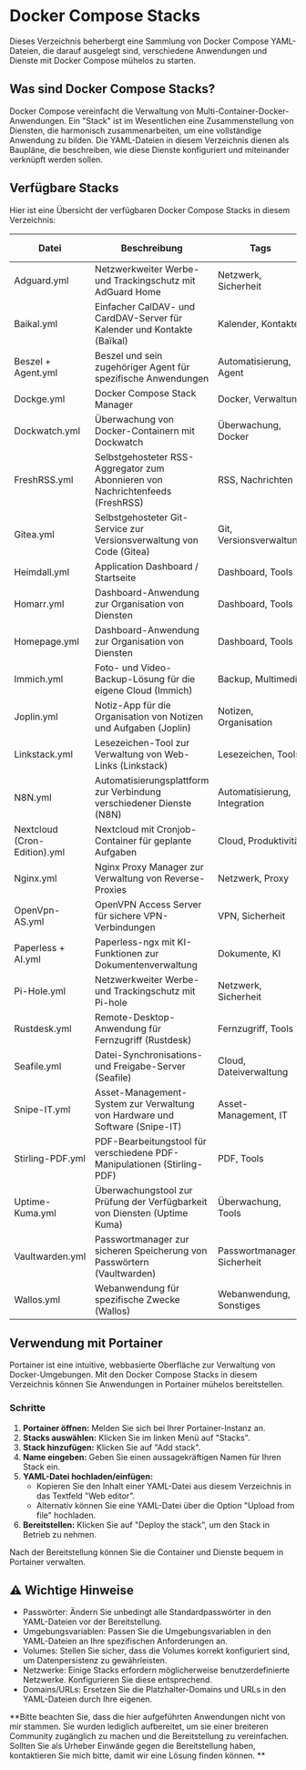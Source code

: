 #  Docker Compose Stacks 

Dieses Verzeichnis beherbergt eine Sammlung von Docker Compose YAML-Dateien, die darauf ausgelegt sind, verschiedene Anwendungen und Dienste mit Docker Compose mühelos zu starten.

##  Was sind Docker Compose Stacks?

Docker Compose vereinfacht die Verwaltung von Multi-Container-Docker-Anwendungen. Ein "Stack" ist im Wesentlichen eine Zusammenstellung von Diensten, die harmonisch zusammenarbeiten, um eine vollständige Anwendung zu bilden. Die YAML-Dateien in diesem Verzeichnis dienen als Baupläne, die beschreiben, wie diese Dienste konfiguriert und miteinander verknüpft werden sollen.

##  Verfügbare Stacks

Hier ist eine Übersicht der verfügbaren Docker Compose Stacks in diesem Verzeichnis:

| Datei                     | Beschreibung                                                                                              | Tags                     | Link zum offiziellen GitHub-Repository                                                                                                  |
|---------------------------|-----------------------------------------------------------------------------------------------------------|--------------------------|--------------------------------------------------------------------------------------------------------------------|
| Adguard.yml               | Netzwerkweiter Werbe- und Trackingschutz mit AdGuard Home                                                 | Netzwerk, Sicherheit      | [AdGuardTeam/AdGuardHome](https://github.com/AdGuardTeam/AdGuardHome)                                               |
| Baikal.yml                | Einfacher CalDAV- und CardDAV-Server für Kalender und Kontakte (Baïkal)                                     | Kalender, Kontakte       | [sabre-io/Baikal](https://github.com/sabre-io/Baikal)                                                              |
| Beszel + Agent.yml        | Beszel und sein zugehöriger Agent für spezifische Anwendungen                                               | Automatisierung, Agent    | [beszel-dev/beszel](https://www.google.com/search?q=https://github.com/beszel-dev/beszel)                                                             |
| Dockge.yml                | Docker Compose Stack Manager                                                                              | Docker, Verwaltung        | [louislam/dockge](https://github.com/louislam/dockge)                                                               |
| Dockwatch.yml             | Überwachung von Docker-Containern mit Dockwatch                                                             | Überwachung, Docker       | [dockwatch/dockwatch](https://www.google.com/search?q=https://github.com/dockwatch/dockwatch)                                                       |
| FreshRSS.yml              | Selbstgehosteter RSS-Aggregator zum Abonnieren von Nachrichtenfeeds (FreshRSS)                             | RSS, Nachrichten           | [FreshRSS/FreshRSS](https://github.com/FreshRSS/FreshRSS)                                                           |
| Gitea.yml                 | Selbstgehosteter Git-Service zur Versionsverwaltung von Code (Gitea)                                        | Git, Versionsverwaltung  | [go-gitea/gitea](https://github.com/go-gitea/gitea)                                                                 |
| Heimdall.yml              | Application Dashboard / Startseite                                                                        | Dashboard, Tools           | [linuxserver/Heimdall](https://github.com/linuxserver/Heimdall)                                                       |
| Homarr.yml                | Dashboard-Anwendung zur Organisation von Diensten                                                           | Dashboard, Tools           | [ajnart/homarr](https://github.com/ajnart/homarr)                                                                    |
| Homepage.yml              | Dashboard-Anwendung zur Organisation von Diensten                                                           | Dashboard, Tools           | [gethomepage/homepage](https://github.com/gethomepage/homepage)                                                       |
| Immich.yml                | Foto- und Video-Backup-Lösung für die eigene Cloud (Immich)                                                 | Backup, Multimedia       | [immich-app/immich](https://github.com/immich-app/immich)                                                             |
| Joplin.yml                | Notiz-App für die Organisation von Notizen und Aufgaben (Joplin)                                            | Notizen, Organisation      | [laurent22/joplin](https://github.com/laurent22/joplin)                                                              |
| Linkstack.yml             | Lesezeichen-Tool zur Verwaltung von Web-Links (Linkstack)                                                    | Lesezeichen, Tools        | [linkstackorg/linkstack](https://github.com/linkstackorg/linkstack)                                                 |
| N8N.yml                   | Automatisierungsplattform zur Verbindung verschiedener Dienste (N8N)                                       | Automatisierung, Integration| [n8n-io/n8n](https://github.com/n8n-io/n8n)                                                                         |
| Nextcloud (Cron-Edition).yml| Nextcloud mit Cronjob-Container für geplante Aufgaben                                                        | Cloud, Produktivität      | [nextcloud/docker](https://github.com/nextcloud/docker) (basiert auf dem offiziellen Nextcloud Docker-Image)      |
| Nginx.yml                 | Nginx Proxy Manager zur Verwaltung von Reverse-Proxies                                                      | Netzwerk, Proxy            | [NginxProxyManager/nginx-proxy-manager](https://github.com/NginxProxyManager/nginx-proxy-manager)                  |
| OpenVpn-AS.yml            | OpenVPN Access Server für sichere VPN-Verbindungen                                                         | VPN, Sicherheit           | [OpenVPN/as-installer](https://www.google.com/search?q=https://github.com/OpenVPN/as-installer)  (offizielle OpenVPN-Distribution)                |
| Paperless + AI.yml        | Paperless-ngx mit KI-Funktionen zur Dokumentenverwaltung                                                    | Dokumente, KI              | [paperless-ngx/paperless-ngx](https://github.com/paperless-ngx/paperless-ngx)                                       |
| Pi-Hole.yml               | Netzwerkweiter Werbe- und Trackingschutz mit Pi-hole                                                       | Netzwerk, Sicherheit      | [pi-hole/pi-hole](https://github.com/pi-hole/pi-hole)                                                               |                               |
| Rustdesk.yml              | Remote-Desktop-Anwendung für Fernzugriff (Rustdesk)                                                         | Fernzugriff, Tools        | [rustdesk/rustdesk](https://github.com/rustdesk/rustdesk)                                                           |
| Seafile.yml               | Datei-Synchronisations- und Freigabe-Server (Seafile)                                                        | Cloud, Dateiverwaltung   | [haiwen/seafile-docker](https://github.com/haiwen/seafile-docker) (offizielles Seafile Docker-Image)                |
| Snipe-IT.yml              | Asset-Management-System zur Verwaltung von Hardware und Software (Snipe-IT)                               | Asset-Management, IT       | [snipe/snipe-it](https://github.com/snipe/snipe-it)                                                                 |
| Stirling-PDF.yml          | PDF-Bearbeitungstool für verschiedene PDF-Manipulationen (Stirling-PDF)                                      | PDF, Tools                | [Stirling-Tools/Stirling-PDF](https://github.com/Stirling-Tools/Stirling-PDF)                                     |
| Uptime-Kuma.yml           | Überwachungstool zur Prüfung der Verfügbarkeit von Diensten (Uptime Kuma)                                    | Überwachung, Tools        | [louislam/uptime-kuma](https://github.com/louislam/uptime-kuma)                                                    |
| Vaultwarden.yml           | Passwortmanager zur sicheren Speicherung von Passwörtern (Vaultwarden)                                       | Passwortmanager, Sicherheit| [dani-garcia/vaultwarden](https://github.com/dani-garcia/vaultwarden)                                               |
| Wallos.yml                | Webanwendung für spezifische Zwecke (Wallos)                                                               | Webanwendung, Sonstiges    | [wallos-io/wallos](https://www.google.com/search?q=https://github.com/wallos-io/wallos)                                                               |

##  Verwendung mit Portainer

Portainer ist eine intuitive, webbasierte Oberfläche zur Verwaltung von Docker-Umgebungen. Mit den Docker Compose Stacks in diesem Verzeichnis können Sie Anwendungen in Portainer mühelos bereitstellen.

###  Schritte

1.  **Portainer öffnen:** Melden Sie sich bei Ihrer Portainer-Instanz an.
2.  **Stacks auswählen:** Klicken Sie im linken Menü auf "Stacks".
3.  **Stack hinzufügen:** Klicken Sie auf "Add stack".
4.  **Name eingeben:** Geben Sie einen aussagekräftigen Namen für Ihren Stack ein.
5.  **YAML-Datei hochladen/einfügen:**
    * Kopieren Sie den Inhalt einer YAML-Datei aus diesem Verzeichnis in das Textfeld "Web editor".
    * Alternativ können Sie eine YAML-Datei über die Option "Upload from file" hochladen.
6.  **Bereitstellen:** Klicken Sie auf "Deploy the stack", um den Stack in Betrieb zu nehmen.

Nach der Bereitstellung können Sie die Container und Dienste bequem in Portainer verwalten.

## ⚠️ Wichtige Hinweise

* Passwörter: Ändern Sie unbedingt alle Standardpasswörter in den YAML-Dateien vor der Bereitstellung.
* Umgebungsvariablen: Passen Sie die Umgebungsvariablen in den YAML-Dateien an Ihre spezifischen Anforderungen an.
* Volumes: Stellen Sie sicher, dass die Volumes korrekt konfiguriert sind, um Datenpersistenz zu gewährleisten.
* Netzwerke: Einige Stacks erfordern möglicherweise benutzerdefinierte Netzwerke. Konfigurieren Sie diese entsprechend.
* Domains/URLs: Ersetzen Sie die Platzhalter-Domains und URLs in den YAML-Dateien durch Ihre eigenen.

**Bitte beachten Sie, dass die hier aufgeführten Anwendungen nicht von mir stammen. Sie wurden lediglich aufbereitet, um sie einer breiteren Community zugänglich zu machen und die Bereitstellung zu vereinfachen. Sollten Sie als Urheber Einwände gegen die Bereitstellung haben, kontaktieren Sie mich bitte, damit wir eine Lösung finden können. **